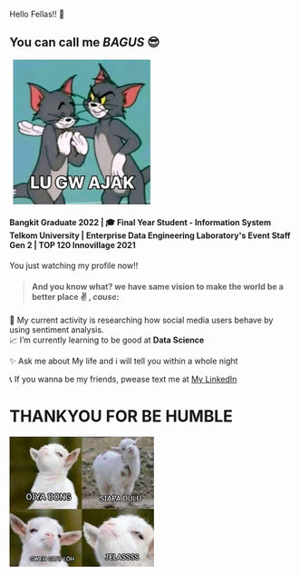 Hello Fellas!! 👋
## You can call me *BAGUS* :sunglasses:
<img src="images/lu.jpg" alt="go" width="255px"/>

#### Bangkit Graduate 2022 | :mortar_board:  Final Year Student - Information System Telkom University | Enterprise Data Engineering Laboratory's Event Staff Gen 2 | TOP 120 Innovillage 2021

You just watching my profile now!!

> #### And you know what? we have same vision to make the world be a better place :v: , *cause:*
:page_facing_up: My current activity is researching how social media users behave by using sentiment analysis. </br>
:chart_with_upwards_trend: I’m currently learning to be good at **Data Science** </br>
<!-- …
<img src="images/photo_2022-11-30_00-15-07.jpg" alt="go" width="200px"/> 
 -->
:sparkles: Ask me about My life and i will tell you within a whole night </br>
<!--
<img src="images/photo_2022-11-30_00-14-45.jpg" alt="go" width="150px"/> 
 -->
:telephone_receiver: If you wanna be my friends, pwease text me at [My LinkedIn](https://www.linkedin.com/in/bagustriatm/) </br>

# THANKYOU FOR BE HUMBLE 

<img src="images/photo_2022-11-30_00-14-42.jpg" alt="go" width="255px"/>

